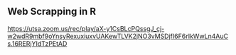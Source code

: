 ## Web Scrapping in R
https://utsa.zoom.us/rec/play/aX-y1CsBLcPQssgJ_cj-w2wdR9mbf9oYnsyRexuxiuxvUAKewTLVK2jNO3vMSDjfI6F6rIkWwLn4AuCs.16RERjYIdTzPEtAD
